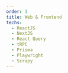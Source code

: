 ```yaml
---
order: 1
title: Web & Frontend
techs:
  - ReactJS
  - NextJS
  - React Query
  - tRPC
  - Prisma
  - Playwright
  - Scrapy
---
```

